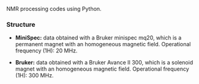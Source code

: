 NMR processing codes using Python.

### Structure
* **MiniSpec:** data obtained with a Bruker minispec mq20, which is a permanent magnet with an homogeneous magnetic field. Operational frequency (1H): 20 MHz.

* **Bruker:** data obtained with a Bruker Avance II 300, which is a solenoid magnet with an homogeneous magnetic field. Operational frequency (1H): 300 MHz.